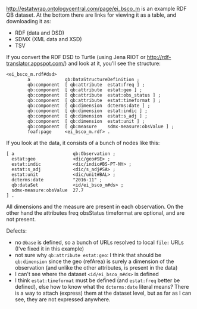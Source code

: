 http://estatwrap.ontologycentral.com/page/ei_bsco_m is an example RDF QB dataset. At the bottom there are links for viewing it as a table, and downloading it as:
- RDF (data and DSD)
- SDMX (XML data and XSD)
- TSV

If you convert the RDF DSD to Turtle (using Jena RIOT or http://rdf-translator.appspot.com/) and look at it, you'll see the structure:
```ttl
<ei_bsco_m.rdf#dsd>
        a             qb:DataStructureDefinition ;
        qb:component  [ qb:attribute  estat:freq ] ;
        qb:component  [ qb:attribute  estat:geo ] ;
        qb:component  [ qb:attribute  estat:obs_status ] ;
        qb:component  [ qb:attribute  estat:timeformat ] ;
        qb:component  [ qb:dimension  dcterms:date ] ;
        qb:component  [ qb:dimension  estat:indic ] ;
        qb:component  [ qb:dimension  estat:s_adj ] ;
        qb:component  [ qb:dimension  estat:unit ] ;
        qb:component  [ qb:measure    sdmx-measure:obsValue ] ;
        foaf:page     <ei_bsco_m.rdf> .
```

If you look at the data, it consists of a bunch of nodes like this:
```ttl
[ a                      qb:Observation ;
  estat:geo              <dic/geo#SE> ;
  estat:indic            <dic/indic#BS-PT-NY> ;
  estat:s_adj            <dic/s_adj#SA> ;
  estat:unit             <dic/unit#BAL> ;
  dcterms:date           "2016-11" ;
  qb:dataSet             <id/ei_bsco_m#ds> ;
  sdmx-measure:obsValue  27.7
] .
```
All dimensions and the measure are present in each observation. On the other hand the attributes freq obsStatus timeformat are optional, and are not present.

Defects:
- no `@base` is defined, so a bunch of URLs resolved to local `file:` URLs (I've fixed it in this example)
- not sure why `qb:attribute estat:geo`: I think that should be `qb:dimension` since the geo (refArea) is surely a dimension of the observation (and unlike the other attributes, is present in the data)
- I can't see where the dataset `<id/ei_bsco_m#ds>` is defined
- I think `estat:timeformat` must be defined (and `estat:freq` better be defined), else how to know what the `dcterms:date` literal means?
  There is a way to attach (express) them at the dataset level, but as far as I can see, they are not expressed anywhere.
